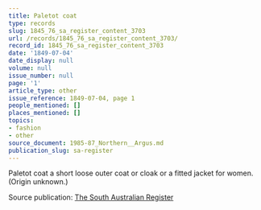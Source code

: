 ```yaml
---
title: Paletot coat
type: records
slug: 1845_76_sa_register_content_3703
url: /records/1845_76_sa_register_content_3703/
record_id: 1845_76_sa_register_content_3703
date: '1849-07-04'
date_display: null
volume: null
issue_number: null
page: '1'
article_type: other
issue_reference: 1849-07-04, page 1
people_mentioned: []
places_mentioned: []
topics:
- fashion
- other
source_document: 1985-87_Northern__Argus.md
publication_slug: sa-register
---
```


Paletot coat	a short loose outer coat or cloak or a fitted jacket for women.  (Origin unknown.)

Source publication: [The South Australian Register](/publications/sa-register/)
